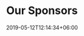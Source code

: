 ---
title: "Our Sponsors"
date: 2019-05-12T12:14:34+06:00
description: "This is meta description."
---